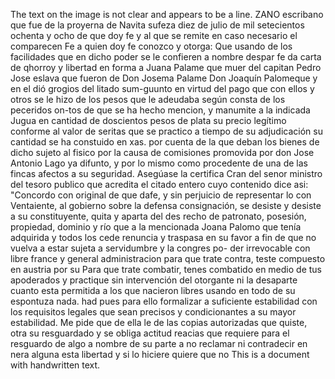 The text on the image is not clear and appears to be a line.
ZANO escribano que fue de la proyerna de Navita sufeza diez de julio de mil setecientos ochenta y ocho de que doy fe y al que se remite en caso necesario el comparecen
Fe a quien doy fe conozco y otorga: Que usando de los facilidades que en dicho poder se le confieren a nombre despar fe da carta de qhorroy y libertad en forma a Juana Palame que muer del capitan Pedro Jose eslava que fueron de Don Josema Palame
Don Joaquín Palomeque y en el dió grogios del litado sum-guunto en virtud del pago que con ellos y otros se le hizo de los pesos que le adeudaba según consta de los peceridos on-tos de que se ha hecho mencion, y manumite a la indicada
Jugua en cantidad de doscientos pesos de plata su precio
legítimo conforme al valor de seritas que se practico a
tiempo de su adjudicación su cantidad se ha constuido en
xas. por cuenta de la que deban los bienes de dicho sujeto al fisico por la causa de comisiones promovida por don Jose Antonio Lago ya difunto, y por lo mismo como procedente de una de las fincas afectos a su seguridad. Asegúase la certifica
Cran del senor ministro del tesoro publico que acredita el citado entero cuyo contenido dice asi: "Concordo con original de que dafe, y sin perjuicio de representar lo con
Ventaiente, al gobierno sobre la defensa consignación, se desiste y desiste a su constituyente, quita y aparta del des recho de patronato, posesión, propiedad, dominio y río que a la mencionada Joana Palomo que tenía adquirida y
todos los cede renuncia y traspasa en su favor a fin de que no vuelva a estar sujeta a servidumbre y la congres po- der irrevocable con libre france y general administracion para que trate contra, teste compuesto en austria por su
Para que trate combatir, tenes combatido en medio de tus apoderados y practique sin intervención del otorgante ni la desaparte cuanto esta permitida a los que nacieron libres usando en todo de su espontuza nada.
had pues para ello formalizar a suficiente estabilidad con los requisitos legales que sean precisos y condicionantes a su mayor estabilidad. Me pide que de ella le de las copias autorizadas que quiste, otra su resguardado y se obliga
actitud reacias que requiere para el resguardo de algo a nombre de su parte a no reclamar ni contradecir en nera alguna esta libertad y si lo hiciere quiere que no
This is a document with handwritten text.